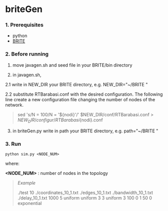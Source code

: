 # briteGen
### 1. Prerequisites
* python
* [BRITE](https://www.cs.bu.edu/brite/)

### 2. Before running

1. move javagen.sh and seed file in your BRITE/bin directory

2. in javagen.sh, 
  
  2.1 write in NEW_DIR your BRITE directory, e.g. NEW_DIR="~/BRITE "
  
  2.2 substitute RTBarabasi.conf with the desired configuration. The following line create a new configuration file changing the number of nodes of the network. 

> sed 's/N = 100/N = '${nodi}'/' $NEW_DIR/conf/RTBarabasi.conf > $NEW_DIR/configur/RTBarabasi${nodi}.conf

3. in briteGen.py write in path your BRITE directory, e.g. path="~/BRITE "

### 3. Run 
```
python sim.py <NODE_NUM>
```
where:

**\<NODE_NUM\>** : number of nodes in the topology

> *Example*
> 
> ./test 10 ./coordinates_10_1.txt ./edges_10_1.txt ./bandwidth_10_1.txt ./delay_10_1.txt 1000 5 uniform uniform 3 3 uniform 3 100 0 1 50 0 exponential
